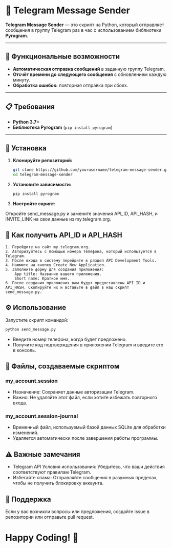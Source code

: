 # 📧 Telegram Message Sender  

**Telegram Message Sender** — это скрипт на Python, который отправляет сообщения в группу Telegram раз в час с использованием библиотеки **Pyrogram**.  

---

## 🚀 Функциональные возможности  

- **Автоматическая отправка сообщений** в заданную группу Telegram.  
- **Отсчёт времени до следующего сообщения** с обновлением каждую минуту.  
- **Обработка ошибок:** повторная отправка при сбоях.  

---

## 📋 Требования  

- **Python 3.7+**  
- **Библиотека Pyrogram** (`pip install pyrogram`)  

---

## 🔧 Установка  

1. **Клонируйте репозиторий:**  
   ```bash
   git clone https://github.com/yourusername/telegram-message-sender.git
   cd telegram-message-sender
2. **Установите зависимости:**
      ```bash
   pip install pyrogram

3. **Настройте скрипт:**
   
Откройте send_message.py и замените значения API_ID, API_HASH, и INVITE_LINK на свои данные из my.telegram.org.
  <br>
## 🔑 Как получить API_ID и API_HASH ##

    1. Перейдите на сайт my.telegram.org.
    2. Авторизуйтесь с помощью номера телефона, который используется в Telegram.
    3. После входа в систему перейдите в раздел API Development Tools.
    4. Нажмите на кнопку Create New Application.
    5. Заполните форму для создания приложения:
        App title: Название вашего приложения.
        Short name: Краткое имя.
    6. После создания приложения вам будут предоставлены API_ID и API_HASH. Скопируйте их и вставьте в файл в наш скрипт send_message.py.




## ⚙️ Использование ##

Запустите скрипт командой:

```bash
python send_message.py    
```
+ Введите номер телефона, когда будет предложено.
+ Получите код подтверждения в приложении Telegram и введите его в консоль.

## 📂 Файлы, создаваемые скриптом ##

### my_account.session ###

+ Назначение: Сохраняет данные авторизации Telegram.
+ Важно: Не удаляйте этот файл, если хотите избежать повторного входа.
  
### my_account.session-journal ###

+ Временный файл, используемый базой данных SQLite для обработки изменений.
+ Удаляется автоматически после завершения работы программы.

## ⚠️ Важные замечания ##

+ Telegram API Условия использования: Убедитесь, что ваши действия соответствуют правилам Telegram.
+ Избегайте спама: Отправляйте сообщения в разумных пределах, чтобы не получить блокировку аккаунта.

## 🤝 Поддержка ##
Если у вас возникли вопросы или предложения, создайте issue в репозитории или отправьте pull request.

# Happy Coding! 🎉 #
